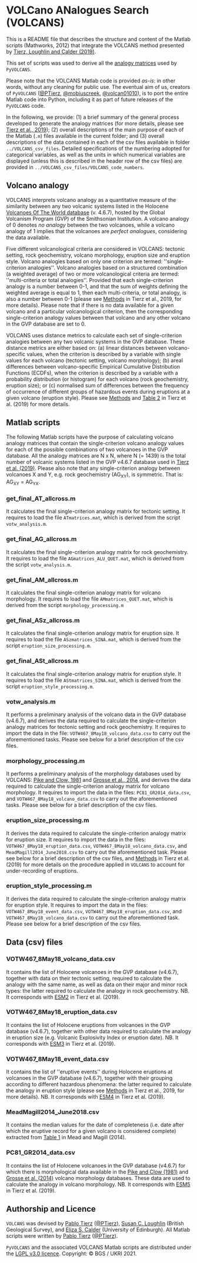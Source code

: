 # VOLCano ANalogues Search (VOLCANS)

This is a README file that describes the structure and content of the Matlab scripts (Mathworks, 2012) that integrate
the VOLCANS method presented by [Tierz, Loughlin and Calder (2019)](https://doi.org/10.1007/s00445-019-1336-3).

This set of scripts was used to derive all the [analogy matrices](https://github.com/BritishGeologicalSurvey/pyvolcans/tree/main/pyvolcans/VOLCANS_mat_files/analogy_mats)
used by `PyVOLCANS`.

Please note that the VOLCANS Matlab code is provided _as-is_: in other words, without any cleaning for public use.
The eventual aim of us, creators of `PyVOLCANS` ([@PTierz](https://github.com/PTierz), [@mobiuscreek](https://github.com/mobiuscreek),
[@volcan01010](https://github.com/volcan01010)), is to port the entire Matlab code into Python, including it as part of future releases
of the `PyVOLCANS` code.

In the following, we provide: (1) a brief summary of the general process developed to generate the analogy matrices (for more details,
please see [Tierz et al., 2019](https://doi.org/10.1007/s00445-019-1336-3)); (2) overall descriptions of the main purpose of each of the
Matlab (`.m`) files available in the current folder; and (3) overall descriptions of the data contained in each of the csv files available
in folder `../VOLCANS_csv_files`. Detailed specifications of the numbering adopted for categorical variables, as well as the units
in which numerical variables are displayed (unless this is described in the header row of the csv files) are provided in
`../VOLCANS_csv_files/VOLCANS_code_numbers`.


## Volcano analogy

VOLCANS interprets volcano analogy as a quantitative measure of the similarity between any two volcanic systems listed in the Holocene
[Volcanoes Of The World database](https://volcano.si.edu/list_volcano_holocene.cfm) (v. 4.6.7), hosted by the Global Volcanism Program
(GVP) of the Smithsonian Institution. A volcano analogy of 0 denotes _no analogy_ between the two volcanoes, while a volcano analogy of
1 implies that the volcanoes are _perfect analogues_, considering the data available.

Five different volcanological criteria are considered in VOLCANS: tectonic setting, rock geochemistry, volcano morphology, eruption size
and eruption style. Volcano analogies based on only one criterion are termed: ''single-criterion analogies''. Volcano analogies based on
a structured combination (a weighted average) of two or more volcanological criteria are termed: ''multi-criteria or total analogies''.
Provided that each single-criterion analogy is a number between 0-1, and that the sum of weights defining the weighted average is equal
to 1, then each multi-criteria, or total analogy, is also a number between 0-1 (please see [Methods](https://link.springer.com/article/10.1007/s00445-019-1336-3#Sec6)
in Tierz et al., 2019, for more details). Please note that if there is no data available for a given volcano and a particular volcanological
criterion, then the corresponding single-criterion analogy values between that volcano and any other volcano in the GVP database are set to 0.

VOLCANS uses distance metrics to calculate each set of single-criterion analogies between any two volcanic systems in the GVP database.
These distance metrics are either based on: (a) linear distances between volcano-specific values, when the criterion is described by a
variable with single values for each volcano (tectonic setting, volcano morphology); (b) areal differences between volcano-specific Empirical
Cumulative Distribution Functions (ECDFs), when the criterion is described by a variable with a probability distribution (or histogram) for
each volcano (rock geochemistry, eruption size); or (c) normalised sum of differences between the frequency of occurrence of different groups
of hazardous events during eruptions at a given volcano (eruption style). Please see [Methods](https://link.springer.com/article/10.1007/s00445-019-1336-3#Sec6)
and [Table 2](https://link.springer.com/article/10.1007/s00445-019-1336-3/tables/2) in Tierz et al. (2019) for more details.

## Matlab scripts

The following Matlab scripts have the purpose of calculating volcano analogy matrices that contain the single-criterion volcano analogy values
for each of the possible combinations of two volcanoes in the GVP database. All the analogy matrices are N x N, where N (= 1439) is the total number of
volcanic systems listed in the GVP v4.6.7 database used in [Tierz et al. (2019)](https://doi.org/10.1007/s00445-019-1336-3).
Please also note that any single-criterion analogy between volcanoes X and Y, e.g. rock geochemistry (AG<sub>XY</sub>), is symmetric.
That is: AG<sub>XY</sub> = AG<sub>YX</sub>.

### get_final_AT_allcross.m

It calculates the final single-criterion analogy matrix for tectonic setting. It requires to load the file `ATmatrices.mat`, which is derived
from the script `votw_analysis.m`.

### get_final_AG_allcross.m

It calculates the final single-criterion analogy matrix for rock geochemistry. It requires to load the file `AGmatrices_ALU_QUET.mat`, which is
derived from the script `votw_analysis.m`.

### get_final_AM_allcross.m

It calculates the final single-criterion analogy matrix for volcano morphology. It requires to load the file `AMmatrices_QUET.mat`, which is
derived from the script `morphology_processing.m`

### get_final_ASz_allcross.m

It calculates the final single-criterion analogy matrix for eruption size. It requires to load the file `ASzmatrices_SINA.mat`, which is
derived from the script `eruption_size_processing.m`.

### get_final_ASt_allcross.m

It calculates the final single-criterion analogy matrix for eruption style. It requires to load the file `AStmatrices_SINA.mat`, which is
derived from the script `eruption_style_processing.m`.

### votw_analysis.m

It performs a preliminary analysis of the volcano data in the GVP database (v4.6.7), and derives the data required to calculate the single-criterion analogy matrices for
tectonic setting and rock geochemistry. It requires to import the data in the file: `VOTW467_8May18_volcano_data.csv` to carry out the aforementioned tasks.
Please see below for a brief description of the csv files.

### morphology_processing.m

It performs a preliminary analysis of the morphology databases used by VOLCANS:
[Pike and Clow, 1981](https://www.researchgate.net/publication/259487495_Revised_classification_of_terrestrial_volcanoes_and_catalog_of_topographic_dimensions_with_new_results_on_edifice_volume)
and [Grosse et al., 2014](https://doi.org/10.1007/s00445-013-0784-4), and derives the data required to calculate the single-criterion analogy matrix for volcano morphology.
It requires to import the data in the files: `PC81_GR2014_data.csv`, and `VOTW467_8May18_volcano_data.csv` to carry out the aforementioned tasks.
Please see below for a brief description of the csv files.

### eruption_size_processing.m

It derives the data required to calculate the single-criterion analogy matrix for eruption size. It requires to import the data in the files:
`VOTW467_8May18_eruption_data.csv`, `VOTW467_8May18_volcano_data.csv`, and `MeadMagill2014_June2018.csv` to carry out the aforementioned task.
Please see below for a brief description of the csv files, and [Methods](https://link.springer.com/article/10.1007/s00445-019-1336-3#Sec6) in Tierz et al. (2019)
for more details on the procedure applied in `VOLCANS` to account for under-recording of eruptions.

### eruption_style_processing.m

It derives the data required to calculate the single-criterion analogy matrix for eruption style. It requires to import the data in the files:
`VOTW467_8May18_event_data.csv`, `VOTW467_8May18_eruption_data.csv`, and `VOTW467_8May18_volcano_data.csv` to carry out the aforementioned task.
Please see below for a brief description of the csv files.

## Data (csv) files

### VOTW467_8May18_volcano_data.csv

It contains the list of Holocene volcanoes in the GVP database (v4.6.7), together with data on their tectonic setting, required to calculate the analogy
with the same name, as well as data on their major and minor rock types: the latter required to calculate the analogy in rock geochemistry.
NB. It corresponds with [ESM2](https://static-content.springer.com/esm/art%3A10.1007%2Fs00445-019-1336-3/MediaObjects/445_2019_1336_MOESM2_ESM.csv) in Tierz et al. (2019).

### VOTW467_8May18_eruption_data.csv

It contains the list of Holocene eruptions from volcanoes in the GVP database (v4.6.7), together with other data required to calculate the analogy in
eruption size (e.g. Volcanic Explosivity Index or eruption date).
NB. It corresponds with [ESM3](https://static-content.springer.com/esm/art%3A10.1007%2Fs00445-019-1336-3/MediaObjects/445_2019_1336_MOESM3_ESM.csv) in Tierz et al. (2019).

### VOTW467_8May18_event_data.csv

It contains the list of ''eruptive events'' during Holocene eruptions at volcanoes in the GVP database (v4.6.7), together with their grouping according to different hazardous
phenomena: the latter required to calculate the analogy in eruption style (please see [Methods](https://link.springer.com/article/10.1007/s00445-019-1336-3#Sec6) in Tierz et al., 2019,
for more details).
NB. It corresponds with [ESM4](https://static-content.springer.com/esm/art%3A10.1007%2Fs00445-019-1336-3/MediaObjects/445_2019_1336_MOESM4_ESM.csv) in Tierz et al. (2019). 

### MeadMagill2014_June2018.csv

It contains the median values for the date of completeness (i.e. date after which the eruptive record for a given volcano is considered complete) extracted
from [Table 1](https://link.springer.com/article/10.1007/s00445-014-0874-y/tables/1) in Mead and Magill (2014).

### PC81_GR2014_data.csv

It contains the list of Holocene volcanoes in the GVP database (v4.6.7) for which there is morphological data available in the
[Pike and Clow (1981)](https://www.researchgate.net/publication/259487495_Revised_classification_of_terrestrial_volcanoes_and_catalog_of_topographic_dimensions_with_new_results_on_edifice_volume)
and [Grosse et al. (2014)](https://doi.org/10.1007/s00445-013-0784-4) volcano morphology databases. These data are used to calculate the analogy in volcano morphology.
NB. It corresponds with [ESM5](https://static-content.springer.com/esm/art%3A10.1007%2Fs00445-019-1336-3/MediaObjects/445_2019_1336_MOESM5_ESM.csv) in Tierz et al. (2019).

## Authorship and Licence

`VOLCANS` was devised by [Pablo Tierz](https://www.bgs.ac.uk/people/tierz-lopez-pablo/) ([@PTierz](https://github.com/PTierz)),
[Susan C. Loughlin](https://www.bgs.ac.uk/people/loughlin-susan/) (British Geological Survey),
and [Eliza S. Calder](https://www.research.ed.ac.uk/en/persons/eliza-calder) (University of Edinburgh).
All Matlab scripts were written by [Pablo Tierz](https://www.bgs.ac.uk/people/tierz-lopez-pablo/) ([@PTierz](https://github.com/PTierz)).

`PyVOLCANS` and the associated VOLCANS Matlab scripts are distributed under the [LGPL v3.0 licence](https://github.com/BritishGeologicalSurvey/pyvolcans/blob/main/LICENSE).
Copyright: © BGS / UKRI 2021.

